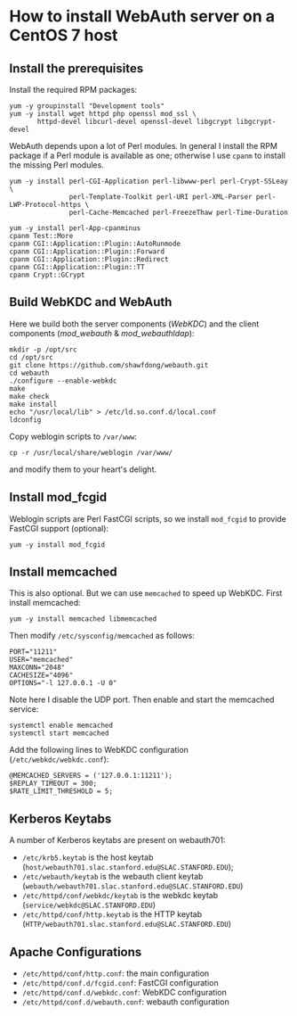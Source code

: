 # How to install WebAuth server on a CentOS 7 host

## Install the prerequisites

Install the required RPM packages:

```
yum -y groupinstall "Development tools"
yum -y install wget httpd php openssl mod_ssl \
       httpd-devel libcurl-devel openssl-devel libgcrypt libgcrypt-devel 
```

WebAuth depends upon a lot of Perl modules. In general I install the RPM package if a Perl module is available as one; otherwise I use `cpanm` to install the missing Perl modules.

```
yum -y install perl-CGI-Application perl-libwww-perl perl-Crypt-SSLeay \
               perl-Template-Toolkit perl-URI perl-XML-Parser perl-LWP-Protocol-https \
               perl-Cache-Memcached perl-FreezeThaw perl-Time-Duration

yum -y install perl-App-cpanminus
cpanm Test::More
cpanm CGI::Application::Plugin::AutoRunmode
cpanm CGI::Application::Plugin::Forward
cpanm CGI::Application::Plugin::Redirect
cpanm CGI::Application::Plugin::TT
cpanm Crypt::GCrypt
```

## Build WebKDC and WebAuth

Here we build both the server components (*WebKDC*) and the client components (*mod_webauth* & *mod_webauthldap*):

```
mkdir -p /opt/src
cd /opt/src
git clone https://github.com/shawfdong/webauth.git
cd webauth
./configure --enable-webkdc
make
make check
make install
echo "/usr/local/lib" > /etc/ld.so.conf.d/local.conf
ldconfig
```

Copy weblogin scripts to `/var/www`:

```
cp -r /usr/local/share/weblogin /var/www/
```

and modify them to your heart's delight.

## Install mod_fcgid

Weblogin scripts are Perl FastCGI scripts, so we install `mod_fcgid` to provide FastCGI support (optional):

```
yum -y install mod_fcgid
```  

## Install memcached

This is also optional. But we can use `memcached` to speed up WebKDC. First install memcached:

```
yum -y install memcached libmemcached
```

Then modify `/etc/sysconfig/memcached` as follows:

```
PORT="11211"
USER="memcached"
MAXCONN="2048"
CACHESIZE="4096"
OPTIONS="-l 127.0.0.1 -U 0"
```

Note here I disable the UDP port. Then enable and start the memcached service:

```
systemctl enable memcached
systemctl start memcached
```

Add the following lines to WebKDC configuration (`/etc/webkdc/webkdc.conf`):

```
@MEMCACHED_SERVERS = ('127.0.0.1:11211');
$REPLAY_TIMEOUT = 300;
$RATE_LIMIT_THRESHOLD = 5;
```

## Kerberos Keytabs

A number of Kerberos keytabs are present on webauth701:

* `/etc/krb5.keytab` is the host keytab (`host/webauth701.slac.stanford.edu@SLAC.STANFORD.EDU`);
* `/etc/webauth/keytab` is the webauth client keytab (`webauth/webauth701.slac.stanford.edu@SLAC.STANFORD.EDU`)
* `/etc/httpd/conf/webkdc/keytab` is the webkdc keytab (`service/webkdc@SLAC.STANFORD.EDU`)
* `/etc/httpd/conf/http.keytab` is the HTTP keytab (`HTTP/webauth701.slac.stanford.edu@SLAC.STANFORD.EDU`)

## Apache Configurations

* `/etc/httpd/conf/http.conf`: the main configuration
* `/etc/httpd/conf.d/fcgid.conf`: FastCGI configuration
* `/etc/httpd/conf.d/webkdc.conf`: WebKDC configuration
* `/etc/httpd/conf.d/webauth.conf`: webauth configuration 
